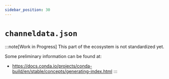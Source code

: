 ```yaml
---
sidebar_position: 30
---
```

# `channeldata.json`

:::note[Work in Progress]
This part of the ecosystem is not standardized yet.

Some preliminary information can be found at:

- https://docs.conda.io/projects/conda-build/en/stable/concepts/generating-index.html
:::
